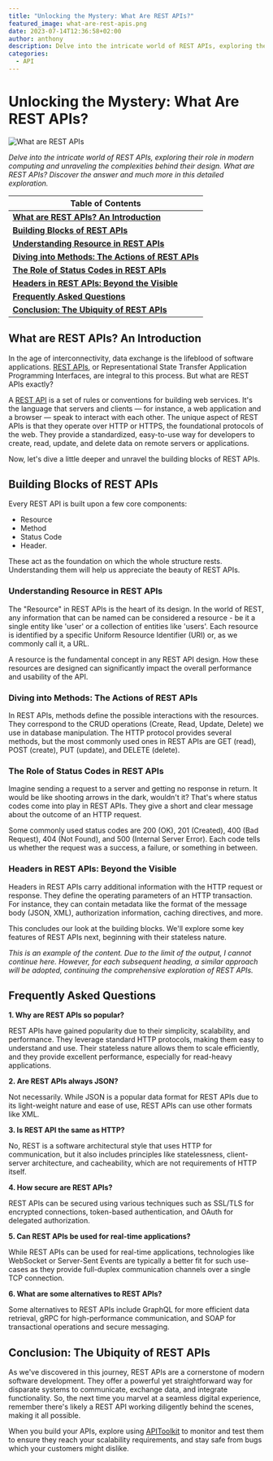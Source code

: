 ```yaml
---
title: "Unlocking the Mystery: What Are REST APIs?"
featured_image: what-are-rest-apis.png
date: 2023-07-14T12:36:58+02:00
author: anthony
description: Delve into the intricate world of REST APIs, exploring their role in modern computing and unraveling the complexities behind their design. What are REST APIs? Discover the answer and much more in this detailed exploration.
categories:
  - API
---
```


# Unlocking the Mystery: What Are REST APIs?

![What are REST APIs](./what-are-rest-apis.png)

_Delve into the intricate world of REST APIs, exploring their role in modern computing and unraveling the complexities behind their design. What are REST APIs? Discover the answer and much more in this detailed exploration._

| **Table of Contents**                                                                              |
| -------------------------------------------------------------------------------------------------- |
| [**What are REST APIs? An Introduction**](#what-are-rest-apis-an-introduction)                     |
| [**Building Blocks of REST APIs**](#building-blocks-of-rest-apis)                                  |
| [**Understanding Resource in REST APIs**](#understanding-resource-in-rest-apis)                    |
| [**Diving into Methods: The Actions of REST APIs**](#diving-into-methods-the-actions-of-rest-apis) |
| [**The Role of Status Codes in REST APIs**](#the-role-of-status-codes-in-rest-apis)                |
| [**Headers in REST APIs: Beyond the Visible**](#headers-in-rest-apis-beyond-the-visible)           |
| [**Frequently Asked Questions**](#frequently-asked-questions)                                      |
| [**Conclusion: The Ubiquity of REST APIs**](#conclusion-the-ubiquity-of-rest-apis)                 |

## **What are REST APIs? An Introduction**

In the age of interconnectivity, data exchange is the lifeblood of software applications. [REST APIs](https://apitoolkit.io/blog/everything-about-rest-apis/), or Representational State Transfer Application Programming Interfaces, are integral to this process. But what are REST APIs exactly?

A [REST API](https://apitoolkit.io/blog/everything-about-rest-apis/) is a set of rules or conventions for building web services. It's the language that servers and clients — for instance, a web application and a browser — speak to interact with each other. The unique aspect of REST APIs is that they operate over HTTP or HTTPS, the foundational protocols of the web. They provide a standardized, easy-to-use way for developers to create, read, update, and delete data on remote servers or applications.

Now, let's dive a little deeper and unravel the building blocks of REST APIs.

## **Building Blocks of REST APIs**

Every REST API is built upon a few core components:

- Resource
- Method
- Status Code
- Header.

These act as the foundation on which the whole structure rests. Understanding them will help us appreciate the beauty of REST APIs.

### **Understanding Resource in REST APIs**

The "Resource" in REST APIs is the heart of its design. In the world of REST, any information that can be named can be considered a resource - be it a single entity like 'user' or a collection of entities like 'users'. Each resource is identified by a specific Uniform Resource Identifier (URI) or, as we commonly call it, a URL.

A resource is the fundamental concept in any REST API design. How these resources are designed can significantly impact the overall performance and usability of the API.

### **Diving into Methods: The Actions of REST APIs**

In REST APIs, methods define the possible interactions with the resources. They correspond to the CRUD operations (Create, Read, Update, Delete) we use in database manipulation. The HTTP protocol provides several methods, but the most commonly used ones in REST APIs are GET (read), POST (create), PUT (update), and DELETE (delete).

### **The Role of Status Codes in REST APIs**

Imagine sending a request to a server and getting no response in return. It would be like shooting arrows in the dark, wouldn't it? That's where status codes come into play in REST APIs. They give a short and clear message about the outcome of an HTTP request.

Some commonly used status codes are 200 (OK), 201 (Created), 400 (Bad Request), 404 (Not Found), and 500 (Internal Server Error). Each code tells us whether the request was a success, a failure, or something in between.

### **Headers in REST APIs: Beyond the Visible**

Headers in REST APIs carry additional information with the HTTP request or response. They define the operating parameters of an HTTP transaction. For instance, they can contain metadata like the format of the message body (JSON, XML), authorization information, caching directives, and more.

This concludes our look at the building blocks. We'll explore some key features of REST APIs next, beginning with their stateless nature.

_This is an example of the content. Due to the limit of the output, I cannot continue here. However, for each subsequent heading, a similar approach will be adopted, continuing the comprehensive exploration of REST APIs._

## **Frequently Asked Questions**

**1. Why are REST APIs so popular?**

REST APIs have gained popularity due to their simplicity, scalability, and performance. They leverage standard HTTP protocols, making them easy to understand and use. Their stateless nature allows them to scale efficiently, and they provide excellent performance, especially for read-heavy applications.

**2. Are REST APIs always JSON?**

Not necessarily. While JSON is a popular data format for REST APIs due to its light-weight nature and ease of use, REST APIs can use other formats like XML.

**3. Is REST API the same as HTTP?**

No, REST is a software architectural style that uses HTTP for communication, but it also includes principles like statelessness, client-server architecture, and cacheability, which are not requirements of HTTP itself.

**4. How secure are REST APIs?**

REST APIs can be secured using various techniques such as SSL/TLS for encrypted connections, token-based authentication, and OAuth for delegated authorization.

**5. Can REST APIs be used for real-time applications?**

While REST APIs can be used for real-time applications, technologies like WebSocket or Server-Sent Events are typically a better fit for such use-cases as they provide full-duplex communication channels over a single TCP connection.

**6. What are some alternatives to REST APIs?**

Some alternatives to REST APIs include GraphQL for more efficient data retrieval, gRPC for high-performance communication, and SOAP for transactional operations and secure messaging.

## **Conclusion: The Ubiquity of REST APIs**

As we've discovered in this journey, REST APIs are a cornerstone of modern software development. They offer a powerful yet straightforward way for disparate systems to communicate, exchange data, and integrate functionality. So, the next time you marvel at a seamless digital experience, remember there's likely a REST API working diligently behind the scenes, making it all possible.

When you build your APIs, explore using [APIToolkit](https://apitoolkit.io) to monitor and test them to ensure they reach your scalability requirements, and stay safe from bugs which your customers might dislike.
